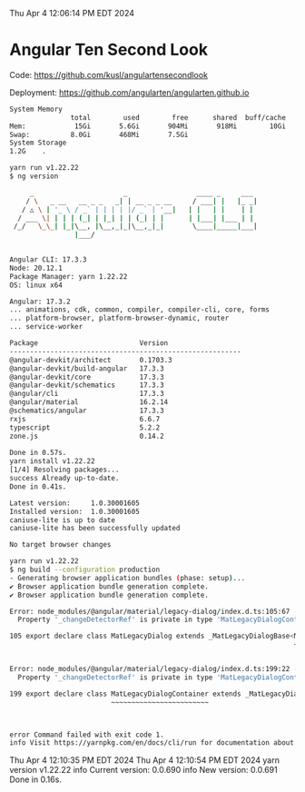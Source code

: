 Thu Apr  4 12:06:14 PM EDT 2024

# Angular Ten Second Look

Code: https://github.com/kusl/angulartensecondlook

Deployment: https://github.com/angularten/angularten.github.io

```bash
System Memory
               total        used        free      shared  buff/cache   available
Mem:            15Gi       5.6Gi       904Mi       918Mi        10Gi       9.6Gi
Swap:          8.0Gi       468Mi       7.5Gi
System Storage
1.2G	.
```
```bash
yarn run v1.22.22
$ ng version

     _                      _                 ____ _     ___
    / \   _ __   __ _ _   _| | __ _ _ __     / ___| |   |_ _|
   / △ \ | '_ \ / _` | | | | |/ _` | '__|   | |   | |    | |
  / ___ \| | | | (_| | |_| | | (_| | |      | |___| |___ | |
 /_/   \_\_| |_|\__, |\__,_|_|\__,_|_|       \____|_____|___|
                |___/
    

Angular CLI: 17.3.3
Node: 20.12.1
Package Manager: yarn 1.22.22
OS: linux x64

Angular: 17.3.2
... animations, cdk, common, compiler, compiler-cli, core, forms
... platform-browser, platform-browser-dynamic, router
... service-worker

Package                         Version
---------------------------------------------------------
@angular-devkit/architect       0.1703.3
@angular-devkit/build-angular   17.3.3
@angular-devkit/core            17.3.3
@angular-devkit/schematics      17.3.3
@angular/cli                    17.3.3
@angular/material               16.2.14
@schematics/angular             17.3.3
rxjs                            6.6.7
typescript                      5.2.2
zone.js                         0.14.2
    
Done in 0.57s.
yarn install v1.22.22
[1/4] Resolving packages...
success Already up-to-date.
Done in 0.41s.
```
```bash
Latest version:     1.0.30001605
Installed version:  1.0.30001605
caniuse-lite is up to date
caniuse-lite has been successfully updated

No target browser changes
```
```bash
yarn run v1.22.22
$ ng build --configuration production
- Generating browser application bundles (phase: setup)...
✔ Browser application bundle generation complete.
✔ Browser application bundle generation complete.

Error: node_modules/@angular/material/legacy-dialog/index.d.ts:105:67 - error TS2344: Type 'MatLegacyDialogContainer' does not satisfy the constraint '_MatDialogContainerBase'.
  Property '_changeDetectorRef' is private in type 'MatLegacyDialogContainer' but not in type '_MatDialogContainerBase'.

105 export declare class MatLegacyDialog extends _MatLegacyDialogBase<MatLegacyDialogContainer> {
                                                                      ~~~~~~~~~~~~~~~~~~~~~~~~


Error: node_modules/@angular/material/legacy-dialog/index.d.ts:199:22 - error TS2415: Class 'MatLegacyDialogContainer' incorrectly extends base class '_MatDialogContainerBase'.
  Property '_changeDetectorRef' is private in type 'MatLegacyDialogContainer' but not in type '_MatDialogContainerBase'.

199 export declare class MatLegacyDialogContainer extends _MatLegacyDialogContainerBase {
                         ~~~~~~~~~~~~~~~~~~~~~~~~



error Command failed with exit code 1.
info Visit https://yarnpkg.com/en/docs/cli/run for documentation about this command.
```
Thu Apr  4 12:10:35 PM EDT 2024
Thu Apr  4 12:10:54 PM EDT 2024
yarn version v1.22.22
info Current version: 0.0.690
info New version: 0.0.691
Done in 0.16s.
